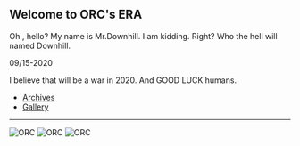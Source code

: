 ## Welcome to ORC's ERA

Oh , hello? My name is Mr.Downhill. I am kidding. Right? Who the hell will named Downhill.

09/15-2020

I believe that will be a war in 2020. And GOOD LUCK humans.


- [Archives](http://orcsera.com/archive)
- [Gallery](http://orcsera.com/gallery)

--------------------------------------------------------
![ORC](https://www.orcsera.com/gallery/orc1.jpg) 
![ORC](https://www.orcsera.com/gallery/orc2.jpg) 
![ORC](https://www.orcsera.com/gallery/orc3.jpg)



